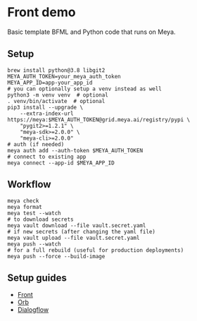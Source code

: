 # Front demo

Basic template BFML and Python code that runs on Meya.

## Setup

```shell script
brew install python@3.8 libgit2
MEYA_AUTH_TOKEN=your_meya_auth_token
MEYA_APP_ID=app-your_app_id
# you can optionally setup a venv instead as well
python3 -m venv venv  # optional
. venv/bin/activate  # optional
pip3 install --upgrade \
    --extra-index-url https://meya:$MEYA_AUTH_TOKEN@grid.meya.ai/registry/pypi \
    "pygit2>=1.2.1" \
    "meya-sdk>=2.0.0" \
    "meya-cli>=2.0.0"
# auth (if needed)
meya auth add --auth-token $MEYA_AUTH_TOKEN
# connect to existing app
meya connect --app-id $MEYA_APP_ID
```

## Workflow
```shell script 
meya check
meya format
meya test --watch
# to download secrets
meya vault download --file vault.secret.yaml
# if new secrets (after changing the yaml file)
meya vault upload --file vault.secret.yaml
meya push --watch
# for a full rebuild (useful for production deployments)
meya push --force --build-image
```

## Setup guides
* [Front](https://docs.meya.ai/docs/how-to-setup-a-front-integration)
* [Orb](https://docs.meya.ai/docs/how-to-set-up-an-orb-integration)
* [Dialogflow](https://docs.meya.ai/docs/how-to-set-up-a-dialogflow-integration)
